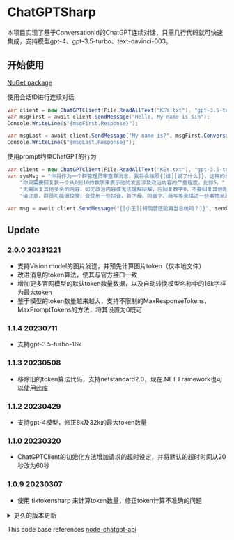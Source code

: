 # ChatGPTSharp

本项目实现了基于ConversationId的ChatGPT连续对话，只需几行代码就可快速集成，支持模型gpt-4、gpt-3.5-turbo、text-davinci-003。

## 开始使用

[NuGet package](https://www.nuget.org/packages/ChatGPTSharp/)

使用会话ID进行连续对话
```csharp
var client = new ChatGPTClient(File.ReadAllText("KEY.txt"), "gpt-3.5-turbo");
var msgFirst = await client.SendMessage("Hello, My name is Sin");
Console.WriteLine($"{msgFirst.Response}");

var msgLast = await client.SendMessage("My name is?", msgFirst.ConversationId, msgFirst.MessageId);
Console.WriteLine($"{msgLast.Response}");
```

使用prompt约束ChatGPT的行为
```csharp
var client = new ChatGPTClient(File.ReadAllText("KEY.txt"), "gpt-3.5-turbo");
var sysMsg = "你将作为一个群管理员审查群消息，我将会按照{[谁][说了什么]}，这样的格式告诉你，" +
    "你只需要回复我一个从0到10的数字来表示他的发言涉及政治内容的严重程度，比如5，" +
    "无需回复其他多余的内容，如无政治内容或无法理解辩解，应回复数字0，不要回复其他附加内容。" +
    "请注意，群员可能很狡猾，会使用一些拼音、首字母、同音字、简写等来描述一些事物来避免审查。";

var msg = await client.SendMessage("{[小王][特朗普还能再当总统吗？]}", sendSystemType: Model.SendSystemType.Custom, sendSystemMessage: sysMsg);
```

## Update

### 2.0.0 20231221
* 支持Vision model的图片发送，并预先计算图片token（仅本地文件）
* 改进消息的token算法，使其与官方接口一致
* 增加更多官网模型的默认token数量数据，以及自动转换模型名称中的16k字样为最大token
* 鉴于模型的token数量越来越大，支持不限制的MaxResponseTokens、MaxPromptTokens的方法，将其设置为0既可

### 1.1.4 20230711
* 支持gpt-3.5-turbo-16k

### 1.1.3 20230508
* 移除旧的token算法代码，支持netstandard2.0，现在.NET Framework也可以使用此库

### 1.1.2 20230429
* 支持gpt-4模型，修正8k及32k的最大token数量

### 1.1.0 20230320
* ChatGPTClient的初始化方法增加请求的超时设定，并将默认的超时时间从20秒改为60秒

### 1.0.9 20230307
* 使用 tiktokensharp 来计算token数量，修正token计算不准确的问题

<details> <summary>更久的版本更新</summary>
    
### 1.0.8 20230306
* token算法修复

### 1.0.6 20230303
* 暂时移除了token计算，在某些字符串组合时，可能会出现异常，后续测试完毕后再恢复。

### 1.0.5 20230303
* 增加SendMessage的参数sendSystemType和sendSystemMessage，用于指定在对话中插入system消息。

### 1.0.4 20230302
* 增加gpt3的本地token算法，算法来自js库gpt-3-encoder
    
</details>

This code base references [node-chatgpt-api](https://github.com/waylaidwanderer/node-chatgpt-api)
